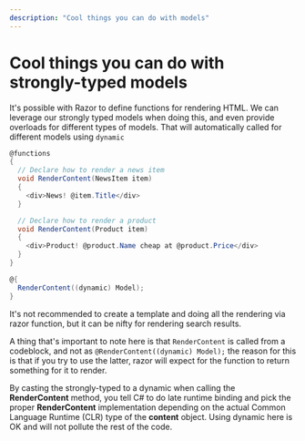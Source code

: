 ```yaml
---
description: "Cool things you can do with models"
---
```

# Cool things you can do with strongly-typed models

It's possible with Razor to define functions for rendering HTML. We can leverage our strongly typed models when doing this, and even provide overloads for different types of models. That will automatically called for different models using `dynamic`

```csharp
@functions
{
  // Declare how to render a news item
  void RenderContent(NewsItem item)
  {
    <div>News! @item.Title</div>
  }

  // Declare how to render a product
  void RenderContent(Product item)
  {
    <div>Product! @product.Name cheap at @product.Price</div>
  }
}

@{
  RenderContent((dynamic) Model);
}
```

It's not recommended to create a template and doing all the rendering via razor function, but it can be nifty for rendering search results.

A thing that's important to note here is that `RenderContent` is called from a codeblock, and not as `@RenderContent((dynamic) Model);` the reason for this is that if you try to use the latter, razor will expect for the function to return something for it to render.

By casting the strongly-typed to a dynamic when calling the **RenderContent** method, you tell C# to do late runtime binding and pick the proper **RenderContent** implementation depending on the actual Common Language Runtime (CLR) type of the **content** object. Using dynamic here is OK and will not pollute the rest of the code.
